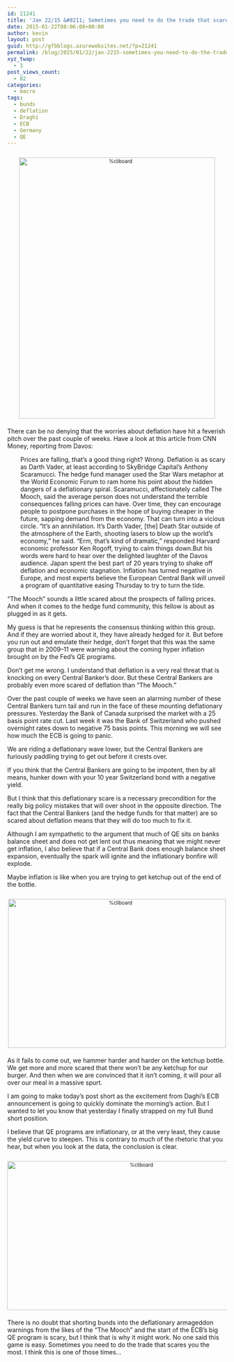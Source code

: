 ```yaml
---
id: 21241
title: 'Jan 22/15 &#8211; Sometimes you need to do the trade that scares you the most'
date: 2015-01-22T08:06:08+00:00
author: kevin
layout: post
guid: http://gfbblogs.azurewebsites.net/?p=21241
permalink: /blog/2015/01/22/jan-2215-sometimes-you-need-to-do-the-trade-that-scares-you-the-most/
xyz_twap:
  - 1
post_views_count:
  - 82
categories:
  - macro
tags:
  - bunds
  - deflation
  - Draghi
  - ECB
  - Germany
  - QE
---
```

<div style="width: image width px; font-size: 80%; text-align: center;">
  <a href="http://themacrotourist.com/pictures/Azure/DarthJan2215.png"><img class="size-full wp-image-14271" style="padding-top: 1.0em;padding-bottom: 0.5em;" alt="%cliboard" src="http://themacrotourist.com/pictures/Azure/DarthJan2215.png" width="450" height="600" /></a>
</div>

There can be no denying that the worries about deflation have hit a feverish pitch over the past couple of weeks. Have a look at this article from CNN Money, reporting from Davos:

<p style="padding-left: 30px;">
  Prices are falling, that&#8217;s a good thing right? Wrong. Deflation is as scary as Darth Vader, at least according to SkyBridge Capital&#8217;s Anthony Scaramucci. The hedge fund manager used the Star Wars metaphor at the World Economic Forum to ram home his point about the hidden dangers of a deflationary spiral. Scaramucci, affectionately called The Mooch, said the average person does not understand the terrible consequences falling prices can have. Over time, they can encourage people to postpone purchases in the hope of buying cheaper in the future, sapping demand from the economy. That can turn into a vicious circle. &#8220;It&#8217;s an annihilation. It&#8217;s Darth Vader, [the] Death Star outside of the atmosphere of the Earth, shooting lasers to blow up the world&#8217;s economy,&#8221; he said. &#8220;Erm, that&#8217;s kind of dramatic,&#8221; responded Harvard economic professor Ken Rogoff, trying to calm things down.But his words were hard to hear over the delighted laughter of the Davos audience. Japan spent the best part of 20 years trying to shake off deflation and economic stagnation. Inflation has turned negative in Europe, and most experts believe the European Central Bank will unveil a program of quantitative easing Thursday to try to turn the tide.
</p>

&#8220;The Mooch&#8221; sounds a little scared about the prospects of falling prices. And when it comes to the hedge fund community, this fellow is about as plugged in as it gets. 

My guess is that he represents the consensus thinking within this group. And if they are worried about it, they have already hedged for it. But before you run out and emulate their hedge, don&#8217;t forget that this was the same group that in 2009&#8211;11 were warning about the coming hyper inflation brought on by the Fed&#8217;s QE programs. 

Don&#8217;t get me wrong. I understand that deflation is a very real threat that is knocking on every Central Banker&#8217;s door. But these Central Bankers are probably even more scared of deflation than &#8220;The Mooch.&#8221; 

Over the past couple of weeks we have seen an alarming number of these Central Bankers turn tail and run in the face of these mounting deflationary pressures. Yesterday the Bank of Canada surprised the market with a 25 basis point rate cut. Last week it was the Bank of Switzerland who pushed overnight rates down to negative 75 basis points. This morning we will see how much the ECB is going to panic. 

We are riding a deflationary wave lower, but the Central Bankers are furiously paddling trying to get out before it crests over. 

If you think that the Central Bankers are going to be impotent, then by all means, hunker down with your 10 year Switzerland bond with a negative yield. 

But I think that this deflationary scare is a necessary precondition for the really big policy mistakes that will over shoot in the opposite direction. The fact that the Central Bankers (and the hedge funds for that matter) are so scared about deflation means that they will do too much to fix it.

Although I am sympathetic to the argument that much of QE sits on banks balance sheet and does not get lent out thus meaning that we might never get inflation, I also believe that if a Central Bank does enough balance sheet expansion, eventually the spark will ignite and the inflationary bonfire will explode. 

Maybe inflation is like when you are trying to get ketchup out of the end of the bottle.

<div style="width: image width px; font-size: 80%; text-align: center;">
  <a href="http://themacrotourist.com/pictures/Azure/georgeJan2215.png"><img class="size-full wp-image-14271" style="padding-top: 1.0em;padding-bottom: 0.5em;" alt="%cliboard" src="http://themacrotourist.com/pictures/Azure/georgeJan2215.png" width="500" height="342" /></a>
</div>

As it fails to come out, we hammer harder and harder on the ketchup bottle. We get more and more scared that there won&#8217;t be any ketchup for our burger. And then when we are convinced that it isn&#8217;t coming, it will pour all over our meal in a massive spurt.

I am going to make today&#8217;s post short as the excitement from Daghi&#8217;s ECB announcement is going to quickly dominate the morning&#8217;s action. But I wanted to let you know that yesterday I finally strapped on my full Bund short position.

I believe that QE programs are inflationary, or at the very least, they cause the yield curve to steepen. This is contrary to much of the rhetoric that you hear, but when you look at the data, the conclusion is clear. 

<div style="width: image width px; font-size: 80%; text-align: center;">
  <a href="http://themacrotourist.com/pictures/Azure/GDBR10Jan2215.png"><img class="size-full wp-image-14271" style="padding-top: 1.0em;padding-bottom: 0.5em;" alt="%cliboard" src="http://themacrotourist.com/pictures/Azure/GDBR10Jan2215.png" width="600" height="342" /></a>
</div>

There is no doubt that shorting bunds into the deflationary armageddon warnings from the likes of the &#8220;The Mooch&#8221; and the start of the ECB&#8217;s big QE program is scary, but I think that is why it might work. No one said this game is easy. Sometimes you need to do the trade that scares you the most. I think this is one of those times&#8230;
